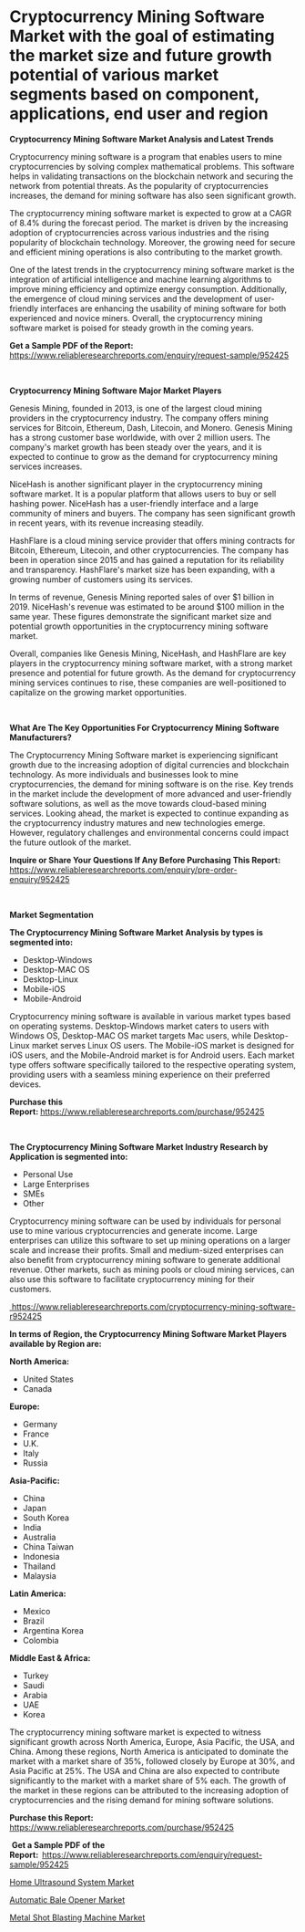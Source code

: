 <p><h1>Cryptocurrency Mining Software Market with the goal of estimating the market size and future growth potential of various market segments based on component, applications, end user and region</h1></p><p><strong>Cryptocurrency Mining Software Market Analysis and Latest Trends</strong></p>
<p><p>Cryptocurrency mining software is a program that enables users to mine cryptocurrencies by solving complex mathematical problems. This software helps in validating transactions on the blockchain network and securing the network from potential threats. As the popularity of cryptocurrencies increases, the demand for mining software has also seen significant growth.</p><p>The cryptocurrency mining software market is expected to grow at a CAGR of 8.4% during the forecast period. The market is driven by the increasing adoption of cryptocurrencies across various industries and the rising popularity of blockchain technology. Moreover, the growing need for secure and efficient mining operations is also contributing to the market growth.</p><p>One of the latest trends in the cryptocurrency mining software market is the integration of artificial intelligence and machine learning algorithms to improve mining efficiency and optimize energy consumption. Additionally, the emergence of cloud mining services and the development of user-friendly interfaces are enhancing the usability of mining software for both experienced and novice miners. Overall, the cryptocurrency mining software market is poised for steady growth in the coming years.</p></p>
<p><strong>Get a Sample PDF of the Report:&nbsp;</strong> <a href="https://www.reliableresearchreports.com/enquiry/request-sample/952425">https://www.reliableresearchreports.com/enquiry/request-sample/952425</a></p>
<p>&nbsp;</p>
<p><strong>Cryptocurrency Mining Software Major Market Players</strong></p>
<p><p>Genesis Mining, founded in 2013, is one of the largest cloud mining providers in the cryptocurrency industry. The company offers mining services for Bitcoin, Ethereum, Dash, Litecoin, and Monero. Genesis Mining has a strong customer base worldwide, with over 2 million users. The company's market growth has been steady over the years, and it is expected to continue to grow as the demand for cryptocurrency mining services increases.</p><p>NiceHash is another significant player in the cryptocurrency mining software market. It is a popular platform that allows users to buy or sell hashing power. NiceHash has a user-friendly interface and a large community of miners and buyers. The company has seen significant growth in recent years, with its revenue increasing steadily.</p><p>HashFlare is a cloud mining service provider that offers mining contracts for Bitcoin, Ethereum, Litecoin, and other cryptocurrencies. The company has been in operation since 2015 and has gained a reputation for its reliability and transparency. HashFlare's market size has been expanding, with a growing number of customers using its services.</p><p>In terms of revenue, Genesis Mining reported sales of over $1 billion in 2019. NiceHash's revenue was estimated to be around $100 million in the same year. These figures demonstrate the significant market size and potential growth opportunities in the cryptocurrency mining software market.</p><p>Overall, companies like Genesis Mining, NiceHash, and HashFlare are key players in the cryptocurrency mining software market, with a strong market presence and potential for future growth. As the demand for cryptocurrency mining services continues to rise, these companies are well-positioned to capitalize on the growing market opportunities.</p></p>
<p>&nbsp;</p>
<p><strong>What Are The Key Opportunities For Cryptocurrency Mining Software Manufacturers?</strong></p>
<p><p>The Cryptocurrency Mining Software market is experiencing significant growth due to the increasing adoption of digital currencies and blockchain technology. As more individuals and businesses look to mine cryptocurrencies, the demand for mining software is on the rise. Key trends in the market include the development of more advanced and user-friendly software solutions, as well as the move towards cloud-based mining services. Looking ahead, the market is expected to continue expanding as the cryptocurrency industry matures and new technologies emerge. However, regulatory challenges and environmental concerns could impact the future outlook of the market.</p></p>
<p><strong>Inquire or Share Your Questions If Any Before Purchasing This Report:</strong> <a href="https://www.reliableresearchreports.com/enquiry/pre-order-enquiry/952425">https://www.reliableresearchreports.com/enquiry/pre-order-enquiry/952425</a></p>
<p>&nbsp;</p>
<p><strong>Market Segmentation</strong></p>
<p><strong>The Cryptocurrency Mining Software Market Analysis by types is segmented into:</strong></p>
<p><ul><li>Desktop-Windows</li><li>Desktop-MAC OS</li><li>Desktop-Linux</li><li>Mobile-iOS</li><li>Mobile-Android</li></ul></p>
<p><p>Cryptocurrency mining software is available in various market types based on operating systems. Desktop-Windows market caters to users with Windows OS, Desktop-MAC OS market targets Mac users, while Desktop-Linux market serves Linux OS users. The Mobile-iOS market is designed for iOS users, and the Mobile-Android market is for Android users. Each market type offers software specifically tailored to the respective operating system, providing users with a seamless mining experience on their preferred devices.</p></p>
<p><strong>Purchase this Report:&nbsp;</strong><a href="https://www.reliableresearchreports.com/purchase/952425">https://www.reliableresearchreports.com/purchase/952425</a></p>
<p>&nbsp;</p>
<p><strong>The Cryptocurrency Mining Software Market Industry Research by Application is segmented into:</strong></p>
<p><ul><li>Personal Use</li><li>Large Enterprises</li><li>SMEs</li><li>Other</li></ul></p>
<p><p>Cryptocurrency mining software can be used by individuals for personal use to mine various cryptocurrencies and generate income. Large enterprises can utilize this software to set up mining operations on a larger scale and increase their profits. Small and medium-sized enterprises can also benefit from cryptocurrency mining software to generate additional revenue. Other markets, such as mining pools or cloud mining services, can also use this software to facilitate cryptocurrency mining for their customers.</p></p>
<p><a href="https://www.reliableresearchreports.com/cryptocurrency-mining-software-r952425">&nbsp;https://www.reliableresearchreports.com/cryptocurrency-mining-software-r952425</a></p>
<p><strong>In terms of Region, the Cryptocurrency Mining Software Market Players available by Region are:</strong></p>
<p>
    <p> <strong> North America: </strong>
        <ul>
            <li>United States</li>
            <li>Canada</li>
        </ul>
        </p> 
    <p> <strong> Europe: </strong>
        <ul>
            <li>Germany</li>
            <li>France</li>
            <li>U.K.</li>
            <li>Italy</li>
            <li>Russia</li>
        </ul>
        </p> 
    <p> <strong> Asia-Pacific: </strong>
        <ul>
            <li>China</li>
            <li>Japan</li>
            <li>South Korea</li>
            <li>India</li>
            <li>Australia</li>
            <li>China Taiwan</li>
            <li>Indonesia</li>
            <li>Thailand</li>
            <li>Malaysia</li>
        </ul>
        </p> 
    <p> <strong> Latin America: </strong>
        <ul>
            <li>Mexico</li>
            <li>Brazil</li>
            <li>Argentina Korea</li>
            <li>Colombia</li>
        </ul>
        </p> 
    <p> <strong> Middle East & Africa: </strong>
        <ul>
            <li>Turkey</li>
            <li>Saudi</li>
            <li>Arabia</li>
            <li>UAE</li>
            <li>Korea</li>
        </ul>
    </p>
    </p>
<p><p>The cryptocurrency mining software market is expected to witness significant growth across North America, Europe, Asia Pacific, the USA, and China. Among these regions, North America is anticipated to dominate the market with a market share of 35%, followed closely by Europe at 30%, and Asia Pacific at 25%. The USA and China are also expected to contribute significantly to the market with a market share of 5% each. The growth of the market in these regions can be attributed to the increasing adoption of cryptocurrencies and the rising demand for mining software solutions.</p></p>
<p><strong>Purchase this Report: </strong><a href="https://www.reliableresearchreports.com/purchase/952425">https://www.reliableresearchreports.com/purchase/952425</a></p>
<p>&nbsp;<strong>Get a Sample PDF of the Report:&nbsp;&nbsp;</strong><a href="https://www.reliableresearchreports.com/enquiry/request-sample/952425">https://www.reliableresearchreports.com/enquiry/request-sample/952425</a></p>
<p><strong></strong></p>
<p><p><a href="https://www.linkedin.com/pulse/home-ultrasound-system-market-comprehensive-assessment-type-e6bde">Home Ultrasound System Market</a></p><p><a href="https://www.linkedin.com/pulse/automatic-bale-opener-market-analysis-its-cagr-segmentation-pzbke">Automatic Bale Opener Market</a></p><p><a href="https://www.linkedin.com/pulse/decoding-metal-shot-blasting-machine-market-metrics-share-trends-97ane?trackingId=RnK%2Bo2m3zYNSNQcdjSTMwQ%3D%3D">Metal Shot Blasting Machine Market</a></p></p>